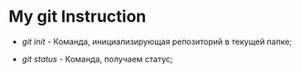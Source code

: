 # My git Instruction

* *git init* - Команда, инициализирующая репозиторий в текущей папке;

* *git status* - Команда, получаем статус;